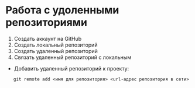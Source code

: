 # Работа с удоленными репозиториями
1. Создать аккаунт на GitHub
2. Создать локальный репозиторий
3. Создать удаленный репозиторий
4. Связать удаленный репозиторий с локальным

 * Добавить удаленный репозиторий к проекту:
```
   git remote add <имя для репозитория> <url-адрес репозитория в сети>
```
